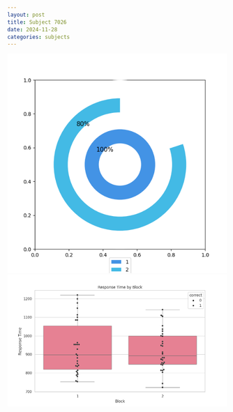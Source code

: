 ```yaml
---
layout: post
title: Subject 7026
date: 2024-11-28
categories: subjects
---
```


![](data/7026/run-16/7026__acc_test.png)
![](data/7026/run-16/7026_rt.png)
